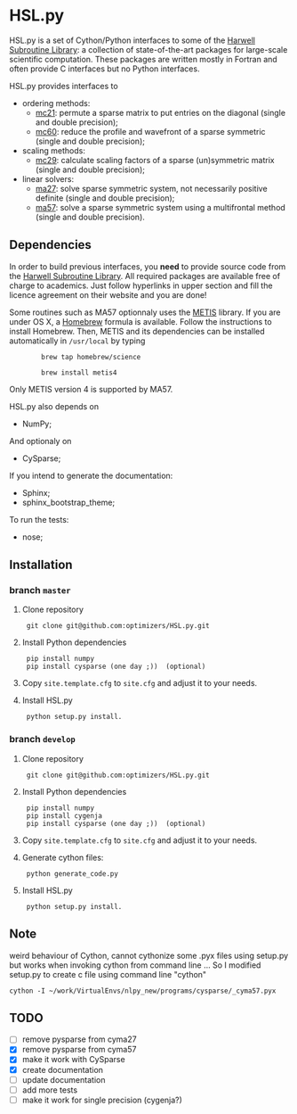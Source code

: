 HSL.py
======

HSL.py is a set of Cython/Python interfaces to some of the [Harwell Subroutine Library](http://www.hsl.rl.ac.uk/): a collection of state-of-the-art packages for large-scale scientific computation.
These packages are written mostly in Fortran and often provide C interfaces but no Python interfaces.

HSL.py provides interfaces to

- ordering methods:
    - [mc21](http://www.hsl.rl.ac.uk/catalogue/mc21.html): permute a sparse matrix to put entries on the diagonal (single and double precision);
    - [mc60](http://www.hsl.rl.ac.uk/catalogue/mc60.html): reduce the profile and wavefront of a sparse symmetric (single and double precision);
- scaling methods:
    - [mc29](http://www.hsl.rl.ac.uk/catalogue/mc29.html): calculate scaling factors of a sparse (un)symmetric matrix (single and double precision);
- linear solvers:
    - [ma27](http://www.hsl.rl.ac.uk/download/MA27/1.0.0/a/): solve sparse symmetric system, not necessarily positive definite (single and double precision);
    - [ma57](http://www.hsl.rl.ac.uk/catalogue/ma57.html): solve a sparse symmetric system using a multifrontal method (single and double precision).


## Dependencies
In order to build previous interfaces, you **need** to provide source code from the [Harwell Subroutine Library](http://www.hsl.rl.ac.uk/).
All required packages are available free of charge to academics.
Just follow hyperlinks in upper section and fill the licence agreement on their website and you are done!

Some routines such as MA57 optionnaly uses the [METIS](http://glaros.dtc.umn.edu/gkhome/views/metis) library.
If you are under OS X, a [Homebrew](http://brew.sh) formula is available. 
Follow the instructions to install Homebrew. Then, METIS and its dependencies can be installed automatically in `/usr/local` by typing

            brew tap homebrew/science

            brew install metis4

Only METIS version 4 is supported by MA57.


HSL.py also depends on

- NumPy;


And optionaly on
- CySparse;

If you intend to generate the documentation:

- Sphinx;
- sphinx_bootstrap_theme;

To run the tests:

- nose;


## Installation

### branch `master`

1. Clone repository

		git clone git@github.com:optimizers/HSL.py.git
	
2. Install Python dependencies

		pip install numpy
		pip install cysparse (one day ;))  (optional)

3. Copy `site.template.cfg` to `site.cfg` and adjust it to your needs.

4. Install HSL.py

		python setup.py install. 


### branch `develop`

1. Clone repository

		git clone git@github.com:optimizers/HSL.py.git
	
2. Install Python dependencies

		pip install numpy
        pip install cygenja
		pip install cysparse (one day ;))  (optional)

3. Copy `site.template.cfg` to `site.cfg` and adjust it to your needs.

4. Generate cython files:
        
        python generate_code.py

4. Install HSL.py

		python setup.py install. 



## Note
weird behaviour of Cython, cannot cythonize some .pyx files using setup.py but works when invoking cython from command line ...
So I modified setup.py to create c file using command line "cython"

    cython -I ~/work/VirtualEnvs/nlpy_new/programs/cysparse/_cyma57.pyx

## TODO

- [ ] remove pysparse from cyma27
- [x] remove pysparse from cyma57
- [x] make it work with CySparse
- [x] create documentation
- [ ] update documentation
- [ ] add more tests
- [ ] make it work for single precision (cygenja?)
